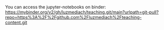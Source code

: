 You can access the jupyter-notebooks on binder: https://mybinder.org/v2/gh/luzmediach/teaching.git/main?urlpath=git-pull?repo=https%3A%2F%2Fgithub.com%2Fluzmediach%2Fteaching-content.git
